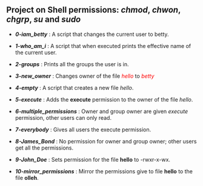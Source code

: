 ## Project on Shell permissions: *chmod*, *chwon*, *chgrp*, *su* and *sudo*

- ***0-iam_betty*** : A script that changes the current user to betty.

- ***1-who_am_i*** : A script that when executed prints the effective name of the current user.

- ***2-groups*** : Prints all the groups the user is in.

- ***3-new_owner*** : Changes owner of the file <span style="color:red">*hello*</span> to <span style="color:red">*betty*</span>

- ***4-empty*** : A script that creates a new file *hello*.

- ***5-execute*** : Adds the **execute** permission to the owner of the file *hello*.

- ***6-multiple_permissions*** : Owner and group owner are given *execute* permission, other users can only read.

- ***7-everybody*** : Gives all users the execute permission.

- ***8-James_Bond*** : No permission for owner and group owner; other users get all the permissions.

- ***9-John_Doe*** : Sets permission for the file **hello** to -rwxr-x-wx.

- ***10-mirror_permissions*** : Mirror the permissions give to file **hello** to the file **olleh**.
